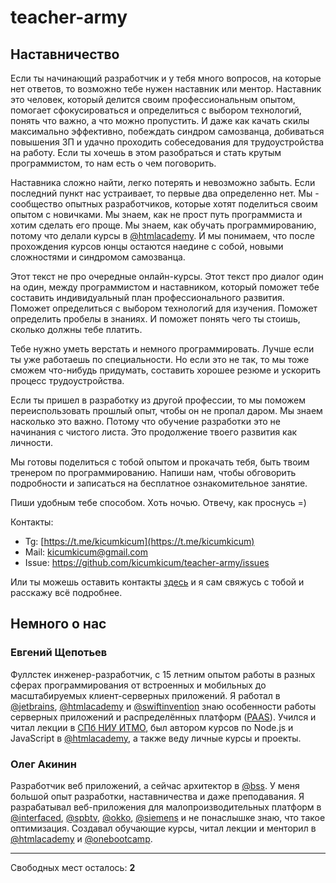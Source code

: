 # teacher-army

## Наставничество

Если ты начинающий разработчик и у тебя много вопросов, на которые нет ответов, то возможно тебе нужен наставник или ментор. Наставник это человек, который делится своим профессиональным опытом, помогает сфокусироваться и определиться с выбором технологий, понять что важно, а что можно пропустить. И даже как качать скилы максимально эффективно, побеждать синдром самозванца, добиваться повышения ЗП и удачно проходить собеседования для трудоустройства на работу. Если ты хочешь в этом разобраться и стать крутым программистом, то нам есть о чем поговорить.

Наставника сложно найти, легко потерять и невозможно забыть. Если последний пункт нас устраивает, то первые два определенно нет. Мы - сообщество опытных разработчиков, которые хотят поделиться своим опытом с новичками. Мы знаем, как не прост путь программиста и хотим сделать его проще. Мы знаем, как обучать программированию, потому что делали курсы в [@htmlacademy](https://htmlacademy.ru). И мы понимаем, что после прохождения курсов юнцы остаются наедине с собой, новыми сложностями и синдромом самозванца.

Этот текст не про очередные онлайн-курсы. Этот текст про диалог один на один, между программистом и наставником, который поможет тебе составить индивидуальный план профессионального развития. Поможет определиться с выбором технологий для изучения. Поможет определить пробелы в знаниях. И поможет понять чего ты стоишь, сколько должны тебе платить.

Тебе нужно уметь верстать и немного программировать. Лучше если ты уже работаешь по специальности. Но если это не так, то мы тоже сможем что-нибудь придумать, составить хорошее резюме и ускорить процесс трудоустройства.

Если ты пришел в разработку из другой профессии, то мы поможем переиспользовать прошлый опыт, чтобы он не пропал даром. Мы знаем насколько это важно. Потому что обучение разработки это не начинания с чистого листа. Это продолжение твоего развития как личности.

Мы готовы поделиться с тобой опытом и прокачать тебя, быть твоим тренером по программированию. Напиши нам, чтобы обговорить подробности и записаться на бесплатное ознакомительное занятие.

Пиши удобным тебе способом. Хоть ночью. Отвечу, как проснусь =)

Контакты:
- Tg: [https://t.me/kicumkicum](https://t.me/kicumkicum)
- Mail: kicumkicum@gmail.com
- Issue: https://github.com/kicumkicum/teacher-army/issues

Или ты можешь оставить контакты [здесь](https://forms.gle/C43ArKRTtFHFh7XY7) и я сам свяжусь с тобой и расскажу всё подробнее.

## Немного о нас

### Евгений Щепотьев

Фуллстек инженер-разработчик, с 15 летним опытом работы в разных сферах программирования от встроенных и мобильных до масштабируемых клиент-серверных приложений. Я работал в [@jetbrains](https://jetbrains.com), [@htmlacademy](https://htmlacademy.ru) и [@swiftinvention](https://www.swiftinvention.com) знаю особенности работы серверных приложений и распределённых платформ ([PAAS](https://en.wikipedia.org/wiki/Platform_as_a_service)). Учился и читал лекции в [СПб НИУ ИТМО](https://itmo.ru/), был автором курсов по Node.js и JavaScript в [@htmlacademy](https://htmlacademy.ru), а также веду личные курсы и проекты. 

### Олег Акинин

Разработчик веб приложений, а сейчас архитектор в [@bss](https://bssys.com/). У меня большой опыт разработки, наставничества и даже преподавания. Я разрабатывал веб-приложения для малопроизводительных платформ в [@interfaced](https://interfaced.tv), [@spbtv](https://ru.spbtv.com), [@okko](https://okko.tv), [@siemens](https://siemens.com) и не понаслышке знаю, что такое оптимизация. Создавал обучающие курсы, читал лекции и менторил в [@htmlacademy](https://htmlacademy.ru) и [@onebootcamp](https://m.facebook.com/onebootcamp/).

---

Свободных мест осталось: **2**
